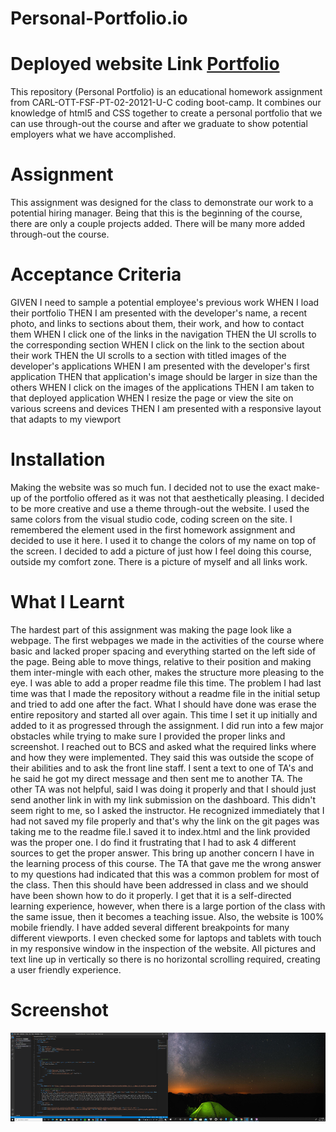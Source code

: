 # Personal-Portfolio.io


# Deployed website Link <a href="https://nathanwichmann.github.io/Personal-Portfolio.io/"> Portfolio</a>
This repository (Personal Portfolio) is an educational homework assignment from CARL-OTT-FSF-PT-02-20121-U-C coding boot-camp. It combines our knowledge of 
html5 and CSS together to create a personal portfolio that we can use through-out the course and after we graduate to show potential employers what we have 
accomplished. 

# Assignment
This assignment was designed for the class to demonstrate our work to a potential hiring manager. Being that this is the beginning of the course, there are only a couple 
projects added. There will be many more added through-out the course.

# Acceptance Criteria 
<copied from the homework assignment directly>
GIVEN I need to sample a potential employee's previous work
WHEN I load their portfolio
THEN I am presented with the developer's name, a recent photo, and links to sections about them, their work, and how to contact them
WHEN I click one of the links in the navigation
THEN the UI scrolls to the corresponding section
WHEN I click on the link to the section about their work
THEN the UI scrolls to a section with titled images of the developer's applications
WHEN I am presented with the developer's first application
THEN that application's image should be larger in size than the others
WHEN I click on the images of the applications
THEN I am taken to that deployed application
WHEN I resize the page or view the site on various screens and devices
THEN I am presented with a responsive layout that adapts to my viewport

# Installation 
Making the website was so much fun. I decided not to use the exact make-up of the portfolio offered as it was not that aesthetically pleasing.
I decided to be more creative and use a theme through-out the website. I used the same colors from the visual studio code, coding screen on the site. 
I remembered the <span> element used in the first homework assignment and decided to use it here. I used it to change the colors of my name on 
top of the screen. I decided to add a picture of just how I feel doing this course, outside my comfort zone. There is a picture of myself and all links work. 



# What I Learnt 
The hardest part of this assignment was making the page look like a webpage. The first webpages we made in the activities of the course where 
basic and lacked proper spacing and everything started on the left side of the page. Being able to move things, relative to their position and making them
inter-mingle with each other, makes the structure more pleasing to the eye. 
I was able to add a proper readme file this time. The problem I had last time was that I made the repository without a readme file in the initial setup and 
tried to add one after the fact. What I should have done was erase the entire repository and started all over again. This time I set it up initially and 
added to it as progressed through the assignment. 
I did run into a few major obstacles while trying to make sure I provided the proper links and screenshot. I reached out to BCS and asked what the required links where and how they were implemented. They said this was outside the scope of their abilities and to ask the front line staff. I sent a text to one of TA's and he said he got my direct message and then sent me to another TA. The other TA was not helpful, said I was doing it properly and that I should just send another link in with my link submission on the dashboard. This didn't seem right to me, so I asked the instructor. He recognized immediately that I had not saved my file properly and that's why the link on the git pages was taking me to the readme file.I saved it to index.html and the link provided was the proper one. 
I do find it frustrating that I had to ask 4 different sources to get the proper answer. This bring up another concern I have in the learning process of this course. The TA that gave me the wrong answer to my questions had indicated that this was a common problem for most of the class. Then this should have been addressed in class and we should have been shown how to do it properly. I get that it is a self-directed learning experience, however, when there is a large portion of the class with the same issue, then it becomes a teaching issue.
Also, the website is 100% mobile friendly. I have added several different breakpoints for many different viewports. I even checked some for laptops and tablets with touch in my 
responsive window in the inspection of the website. All pictures and text line up in vertically so there is no horizontal scrolling required, creating a user friendly experience. 

# Screenshot
![screenshot](./screenshot.png)








